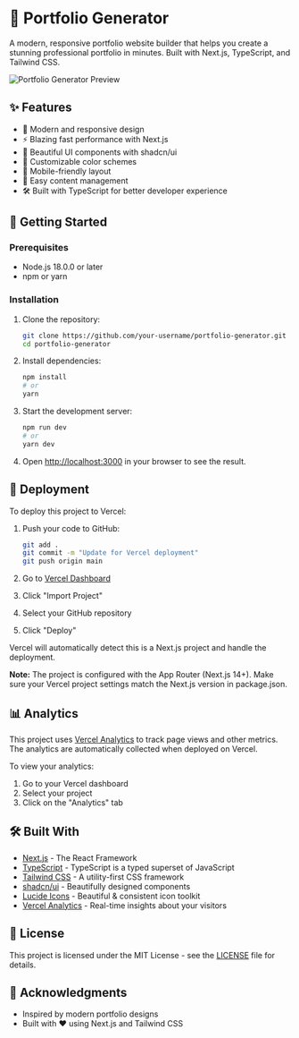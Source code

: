 # 🚀 Portfolio Generator

A modern, responsive portfolio website builder that helps you create a stunning professional portfolio in minutes. Built with Next.js, TypeScript, and Tailwind CSS.

![Portfolio Generator Preview](https://via.placeholder.com/1200x600/1e293b/e2e8f0?text=Portfolio+Generator+Preview)

## ✨ Features

- 🎨 Modern and responsive design
- ⚡ Blazing fast performance with Next.js
- 🎨 Beautiful UI components with shadcn/ui
- 🌈 Customizable color schemes
- 📱 Mobile-friendly layout
- 📝 Easy content management
- 🛠️ Built with TypeScript for better developer experience

## 🚀 Getting Started

### Prerequisites

- Node.js 18.0.0 or later
- npm or yarn

### Installation

1. Clone the repository:
   ```bash
   git clone https://github.com/your-username/portfolio-generator.git
   cd portfolio-generator
   ```

2. Install dependencies:
   ```bash
   npm install
   # or
   yarn
   ```

3. Start the development server:
   ```bash
   npm run dev
   # or
   yarn dev
   ```

4. Open [http://localhost:3000](http://localhost:3000) in your browser to see the result.

## 🚀 Deployment

To deploy this project to Vercel:

1. Push your code to GitHub:
   ```bash
   git add .
   git commit -m "Update for Vercel deployment"
   git push origin main
   ```

2. Go to [Vercel Dashboard](https://vercel.com)
3. Click "Import Project"
4. Select your GitHub repository
5. Click "Deploy"

Vercel will automatically detect this is a Next.js project and handle the deployment.

**Note:** The project is configured with the App Router (Next.js 14+). Make sure your Vercel project settings match the Next.js version in package.json.

## 📊 Analytics

This project uses [Vercel Analytics](https://vercel.com/analytics) to track page views and other metrics. The analytics are automatically collected when deployed on Vercel.

To view your analytics:
1. Go to your Vercel dashboard
2. Select your project
3. Click on the "Analytics" tab

## 🛠️ Built With

- [Next.js](https://nextjs.org/) - The React Framework
- [TypeScript](https://www.typescriptlang.org/) - TypeScript is a typed superset of JavaScript
- [Tailwind CSS](https://tailwindcss.com/) - A utility-first CSS framework
- [shadcn/ui](https://ui.shadcn.com/) - Beautifully designed components
- [Lucide Icons](https://lucide.dev/) - Beautiful & consistent icon toolkit
- [Vercel Analytics](https://vercel.com/analytics) - Real-time insights about your visitors

## 📄 License

This project is licensed under the MIT License - see the [LICENSE](LICENSE) file for details.

## 🙏 Acknowledgments

- Inspired by modern portfolio designs
- Built with ❤️ using Next.js and Tailwind CSS
